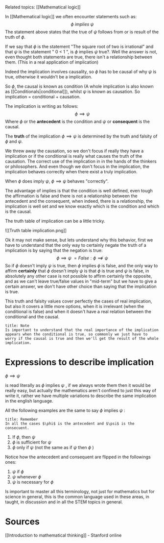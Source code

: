Related topics: [[Mathematical logic]]

In [[Mathematical logic]] we often encounter statements such as:
$$ \phi \ implies \ \psi  $$
The statement above states that the true of $\psi$ follows from or is result of the truth of $\phi$. 

If we say that $\phi$ is the statement "The square root of two is irrational" and that $\psi$ is the statement " 0 < 1 ", is $\phi$ implies $\psi$ true?. Well the answer is not, even thought both statements are true, there isn't a relationship between them. (This in a real application of implication)

Indeed the implication involves causality, so $\phi$ has to be causal of why $\psi$ is true, otherwise it wouldn't be a implication. 

So $\phi$, the causal is known as condition (A whole implication is also known as [[Conditionals|conditional]]), whilst $\psi$ is known as causation. So implication = conditional + causation.

The implication is writing as follows:
$$\phi\implies \psi$$
Where $\phi$ or the **antecedent** is the condition and $\psi$ or **consequent** is the causal.

The **truth** of the implication $\phi\implies\psi$ is determined by the truth and falsity of $\phi$ and $\psi$. 

We threw away the causation, so we don't focus if really they have a implication or if the conditional is really what causes the truth of the causation. The correct use of the implication in in the hands of the thinkers or philosophers. And even though we don't focus in the implication, the implication behaves correctly when there exist a truly implication.

When  $\phi$ does imply $\psi$,  $\phi \implies \psi$  behaves "correctly". 

The advantage of implies is that the condition is well defined, even tough the affirmation is false and there is not a relationship between the antecedent and the consequent, when indeed, there is a relationship, the implication is well set and we know exactly which is the condition and which is the causal. 

The truth table of implication can be a little tricky.

![[Truth table implication.png]]

Ok it may not make sense, but lets understand why this behavior, first we have to understand that the only way to certainly negate the truth of a implication is by saying that the negation is true: 
$$ \phi \implies \psi\ = False: \phi \not\implies \psi$$
So if $\phi$ doesn't imply $\psi$  is true, then $\phi$ implies $\phi$ is false, and the only way to affirm **certainly** that $\phi$ doesn't imply $\psi$ is that $\phi$ is true and $\psi$ is false, in absolutely any other case is not possible to affirm certainly the opposite, and as we can't leave true/false values in "mid-term" but we have to give a certain answer, we don't have other choice than saying that the implication is true. 

This truth and falsity values cover perfectly the cases of real implication, but also it covers a little more options, when it is irrelevant (when the conditional is false) and when it doesn't have a real relation between the conditional and the causal.

```ad-abstract
title: Note
Is important to understand that the real importance of the implication appears when the conditional is true, so commonly we just have to worry if the causal is true and then we'll get the result of the whole implication. 

```

# Expressions to describe implication

$\phi \implies \psi$

is read literally as $\phi$ implies $\psi$ , if we always wrote them then it would be really easy, but actually the mathematics aren't confined to just this way of write it, rather we have multiple variations to describe the same implication in the english language.

All the following examples are the same to say $\phi$ implies $\psi$ :

```ad-info
title: Remember
In all the cases $\phi$ is the antecedent and $\psi$ is the consecuent.

```


1. If $\phi$, then $\psi$ 
2. $\phi$ is sufficient for $\psi$ 
3. $\phi$ only if $\psi$ (not the same as if $\psi$ then $\phi$ )

Notice how the antecedent and consequent are flipped in the followings ones:

1. $\psi$ if $\phi$
2. $\psi$ whenever $\phi$ 
3. $\psi$ is necessary for $\phi$ 

Is important to master all this terminology, not just for mathematics but for science in general, this is the common language used in these areas, in taught, in discussion and in all the STEM topics in general. 

# Sources
[[Introduction to mathematical thinking]] - Stanford online